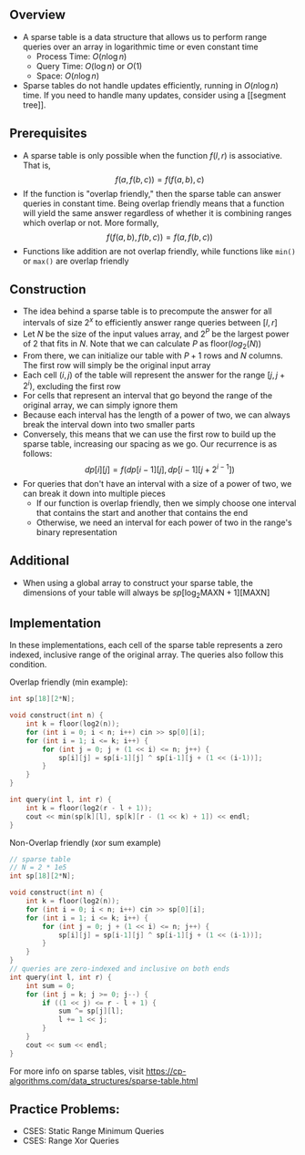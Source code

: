 ## Overview
- A sparse table is a data structure that allows us to perform range queries over an array in logarithmic time or even constant time
	- Process Time: $O(n\log n)$
	- Query Time: $O(\log n)$ or $O(1)$
	- Space: $O(n\log n)$
- Sparse tables do not handle updates efficiently, running in $O(n\log n)$ time. If you need to handle many updates, consider using a [[segment tree]].
## Prerequisites
- A sparse table is only possible when the function $f(l, r)$ is associative. That is, $$f(a, f(b, c)) = f(f(a, b), c)$$
- If the function is "overlap friendly," then the sparse table can answer queries in constant time. Being overlap friendly means that a function will yield the same answer regardless of whether it is combining ranges which overlap or not. More formally, $$f(f(a, b), f(b, c)) = f(a, f(b, c))$$
- Functions like addition are not overlap friendly, while functions like `min()` or `max()` are overlap friendly
## Construction
- The idea behind a sparse table is to precompute the answer for all intervals of size $2^x$ to efficiently answer range queries between $[l, r]$ 
- Let $N$ be the size of the input values array, and $2^P$ be the largest power of $2$ that fits in $N$. Note that we can calculate $P$ as $\text{floor}(log_2(N))$
- From there, we can initialize our table with $P+1$ rows and $N$ columns. The first row will simply be the original input array
- Each cell $(i, j)$ of the table will represent the answer for the range $[j, j + 2^i)$, excluding the first row
- For cells that represent an interval that go beyond the range of the original array, we can simply ignore them
- Because each interval has the length of a power of two, we can always break the interval down into two smaller parts
- Conversely, this means that we can use the first row to build up the sparse table, increasing our spacing as we go. Our recurrence is as follows: $$dp[i][j] = f(dp[i-1][j], dp[i-1][j+2^{i-1}])$$
- For queries that don't have an interval with a size of a power of two, we can break it down into multiple pieces
	- If our function is overlap friendly, then we simply choose one interval that contains the start and another that contains the end
	- Otherwise, we need an interval for each power of two in the range's binary representation
## Additional
- When using a global array to construct your sparse table, the dimensions of your table will always be $sp[\log_2\text{MAXN}+1][\text{MAXN}]$
## Implementation
In these implementations, each cell of the sparse table represents a zero indexed, inclusive range of the original array. The queries also follow this condition.

Overlap friendly (min example):
```cpp
int sp[18][2*N];

void construct(int n) {
	int k = floor(log2(n));
	for (int i = 0; i < n; i++) cin >> sp[0][i];
	for (int i = 1; i <= k; i++) {
		for (int j = 0; j + (1 << i) <= n; j++) {
			sp[i][j] = sp[i-1][j] ^ sp[i-1][j + (1 << (i-1))];
		}
	}
}

int query(int l, int r) {
	int k = floor(log2(r - l + 1));
	cout << min(sp[k][l], sp[k][r - (1 << k) + 1]) << endl;
}

```

Non-Overlap friendly (xor sum example)
```cpp
// sparse table
// N = 2 * 1e5
int sp[18][2*N];

void construct(int n) {
	int k = floor(log2(n));
	for (int i = 0; i < n; i++) cin >> sp[0][i];
	for (int i = 1; i <= k; i++) {
		for (int j = 0; j + (1 << i) <= n; j++) {
			sp[i][j] = sp[i-1][j] ^ sp[i-1][j + (1 << (i-1))];
		}
	}
}
// queries are zero-indexed and inclusive on both ends
int query(int l, int r) { 
	int sum = 0;
	for (int j = k; j >= 0; j--) {
		if ((1 << j) <= r - l + 1) {
			sum ^= sp[j][l];
			l += 1 << j;
		}
	}
	cout << sum << endl;
}

```

For more info on sparse tables, visit https://cp-algorithms.com/data_structures/sparse-table.html
## Practice Problems:
- CSES: Static Range Minimum Queries
- CSES: Range Xor Queries